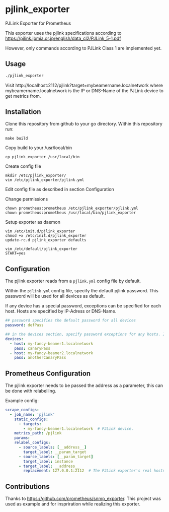 # pjlink_exporter
PJLink Exporter for Prometheus

This exporter uses the pjlink specifications according to https://pjlink.jbmia.or.jp/english/data_cl2/PJLink_5-1.pdf

However, only commands according to PJLink Class 1 are implemented yet.

## Usage

```sh
./pjlink_exporter
```

Visit http://localhost:2112/pjlink?target=mybeamername.localnetwork where mybeamername.localnetwork is the IP or DNS-Name of the
PJLink device to get metrics from.

## Installation

Clone this repository from github to your go directory. Within this repository run:

```
make build
```

Copy build to your /usr/local/bin

```
cp pjlink_exporter /usr/local/bin
```

Create config file

```
mkdir /etc/pjlink_exporter/
vim /etc/pjlink_exporter/pjlink.yml
```

Edit config file as described in section Configuration

Change permissions
```
chown prometheus:prometheus /etc/pjlink_exporter/pjlink.yml
chown prometheus:prometheus /usr/local/bin/pjlink_exporter
```

Setup exporter as daemon

```
vim /etc/init.d/pjlink_exporter
chmod +x /etc/init.d/pjlink_exporter
update-rc.d pjlink_exporter defaults

vim /etc/default/pjlink_exporter
START=yes

```


## Configuration

The pjlink exporter reads from a `pjlink.yml` config file by default.

Within the `pjlink.yml` config file, specify the default pjlink password. This password will be used for all devices as default.

If any device has a special password, exceptions can be specified for each host. Hosts are specified by IP-Adress or DNS-Name.

```YAML
## password specifies the default password for all devices
password: defPass

## in the devices section, specify password exceptions for any hosts. If host is not specified, the default password rules
devices:
  - host: my-fancy-beamer1.localnetwork
    pass: canaryPass
  - host: my-fancy-beamer2.localnetwork
    pass: anotherCanaryPass
```

## Prometheus Configuration

The pjlink exporter needs to be passed the address as a parameter, this can be
done with relabelling.

Example config:
```YAML
scrape_configs:
  - job_name: 'pjlink'
    static_configs:
      - targets:
        - my-fancy-beamer1.localnetwork  # PJLink device.
    metrics_path: /pjlink
    params:
    relabel_configs:
      - source_labels: [__address__]
        target_label: __param_target
      - source_labels: [__param_target]
        target_label: instance
      - target_label: __address__
        replacement: 127.0.0.1:2112  # The PJLink exporter's real hostname:port.
```

## Contributions
Thanks to https://github.com/prometheus/snmp_exporter. This project was used as example and for inspriration while realizing this exporter.